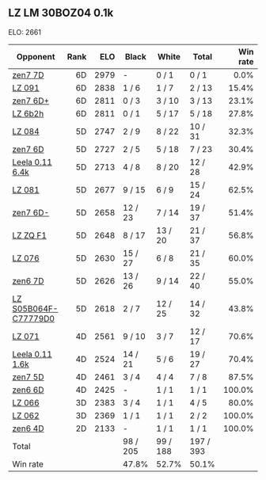 ## LZ LM 30BOZ04 0.1k ##

ELO: 2661

Opponent | Rank | ELO | Black | White | Total | Win rate
---------|-----:|----:|-------|-------|-------|-------:
[zen7 7D](zen7%207D.md) | 6D | 2979 | - | 0 / 1 | 0 / 1 | 0.0%
[LZ 091](LZ%20091.md) | 6D | 2838 | 1 / 6 | 1 / 7 | 2 / 13 | 15.4%
[zen7 6D+](zen7%206D+.md) | 6D | 2811 | 0 / 3 | 3 / 10 | 3 / 13 | 23.1%
[LZ 6b2h](LZ%206b2h.md) | 6D | 2811 | 0 / 1 | 5 / 17 | 5 / 18 | 27.8%
[LZ 084](LZ%20084.md) | 5D | 2747 | 2 / 9 | 8 / 22 | 10 / 31 | 32.3%
[zen7 6D](zen7%206D.md) | 5D | 2727 | 2 / 5 | 5 / 18 | 7 / 23 | 30.4%
[Leela 0.11 6.4k](Leela%200.11%206.4k.md) | 5D | 2713 | 4 / 8 | 8 / 20 | 12 / 28 | 42.9%
[LZ 081](LZ%20081.md) | 5D | 2677 | 9 / 15 | 6 / 9 | 15 / 24 | 62.5%
[zen7 6D-](zen7%206D-.md) | 5D | 2658 | 12 / 23 | 7 / 14 | 19 / 37 | 51.4%
[LZ ZQ F1](LZ%20ZQ%20F1.md) | 5D | 2648 | 8 / 17 | 13 / 20 | 21 / 37 | 56.8%
[LZ 076](LZ%20076.md) | 5D | 2630 | 15 / 27 | 6 / 8 | 21 / 35 | 60.0%
[zen6 7D](zen6%207D.md) | 5D | 2626 | 13 / 26 | 9 / 14 | 22 / 40 | 55.0%
[LZ S05B064F-C77779D0](LZ%20S05B064F-C77779D0.md) | 5D | 2618 | 2 / 7 | 12 / 25 | 14 / 32 | 43.8%
[LZ 071](LZ%20071.md) | 4D | 2561 | 9 / 10 | 3 / 7 | 12 / 17 | 70.6%
[Leela 0.11 1.6k](Leela%200.11%201.6k.md) | 4D | 2524 | 14 / 21 | 5 / 6 | 19 / 27 | 70.4%
[zen7 5D](zen7%205D.md) | 4D | 2461 | 3 / 4 | 4 / 4 | 7 / 8 | 87.5%
[zen6 6D](zen6%206D.md) | 4D | 2425 | - | 1 / 1 | 1 / 1 | 100.0%
[LZ 066](LZ%20066.md) | 3D | 2383 | 3 / 4 | 1 / 1 | 4 / 5 | 80.0%
[LZ 062](LZ%20062.md) | 3D | 2369 | 1 / 1 | 1 / 1 | 2 / 2 | 100.0%
[zen6 4D](zen6%204D.md) | 2D | 2133 | - | 1 / 1 | 1 / 1 | 100.0%
Total | | | 98 / 205 | 99 / 188 | 197 / 393 | 
Win rate| | | 47.8% | 52.7% | 50.1% | 
